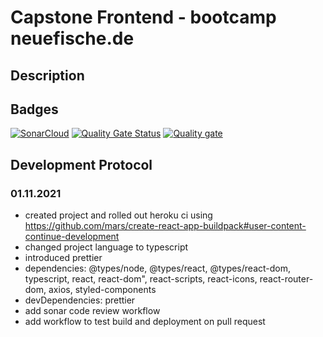 # Capstone Frontend - bootcamp neuefische.de

## Description

## Badges

[![SonarCloud](https://sonarcloud.io/images/project_badges/sonarcloud-white.svg)](https://sonarcloud.io/summary/new_code?id=romsenkabomsen_capstone-frontend)
[![Quality Gate Status](https://sonarcloud.io/api/project_badges/measure?project=romsenkabomsen_capstone-frontend&metric=alert_status)](https://sonarcloud.io/summary/new_code?id=romsenkabomsen_capstone-frontend)
[![Quality gate](https://sonarcloud.io/api/project_badges/quality_gate?project=romsenkabomsen_capstone-frontend)](https://sonarcloud.io/summary/new_code?id=romsenkabomsen_capstone-frontend)

## Development Protocol

### 01.11.2021

- created project and rolled out heroku ci using https://github.com/mars/create-react-app-buildpack#user-content-continue-development
- changed project language to typescript
- introduced prettier
- dependencies: @types/node, @types/react, @types/react-dom, typescript, react, react-dom", react-scripts, react-icons, react-router-dom, axios, styled-components
- devDependencies: prettier
- add sonar code review workflow
- add workflow to test build and deployment on pull request

